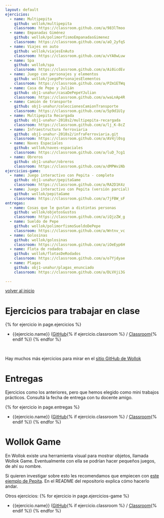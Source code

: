 ```yaml
---
layout: default
ejercicios:
  - name: Multipepita
    github: wollok/multipepita
    classroom: https://classroom.github.com/a/983lTmoo
  - name: Empanadas Giménez
    github: wollok/polimorfismoEmpanadasGimenez
    classroom: https://classroom.github.com/a/aO_2yfqS
  - name: Viajes en auto
    github: wollok/viajesEnAuto
    classroom: https://classroom.github.com/a/vYA0wLuw
  - name: Spa
    github: wollok/spa
    classroom: https://classroom.github.com/a/Ai0icdEv
  - name: Juego con personajes y elementos
    github: wollok/juegoPersonajesElementos
    classroom: https://classroom.github.com/a/PZm1ETWq
  - name: Casa de Pepe y Julián
    github: obj1-unahur/casaDePepeYJulian
    classroom: https://classroom.github.com/a/waLnAp4R
  - name: Camión de transporte
    github: obj1-unahur/coleccionesCamionTransporte
    classroom: https://classroom.github.com/a/5p9d1U1y
  - name: Multipepita Recargada
    github: obj1-unahur-2018s2/multipepita-recargada
    classroom: https://classroom.github.com/a/lj_K-8cZ
  - name: Infraestructura ferroviaria
    github: obj1-unahur-2018s2/infraFerroviaria.git
    classroom: https://classroom.github.com/a/AV4jl0sg
  - name: Naves Espaciales
    github: wollok/naves-espaciales
    classroom: https://classroom.github.com/a/luD_7cg1
  - name: Obreros
    github: obj1-unahur/obreros
    classroom: https://classroom.github.com/a/dMPWviNb 
ejercicios-game:
  - name: Juego interactivo con Pepita - completo
    github: obj1-unahur/pepitaGame
    classroom: https://classroom.github.com/a/RA2D1K4z
  - name: Juego interactivo con Pepita (versión parcial)
    github: wollok/pepitaGame
    classroom: https://classroom.github.com/a/7jFBW_sF
entregas:
  - name: Cosas que le gustan a distintas personas
    github: wollok/objetosGustos
    classroom: https://classroom.github.com/a/iQjzZW_g
  - name: Sueldo de Pepe
    github: wollok/polimorfismoSueldoDePepe
    classroom: https://classroom.github.com/a/Wntnv_vc    
  - name: Golosinas
    github: wollok/golosinas
    classroom: https://classroom.github.com/a/iOeEyp6H
  - name: Flota de rodados
    github: wollok/flotasDeRodados
    classroom: https://classroom.github.com/a/o7Yjdyae
  - name: Plagas
    github: obj1-unahur/plagas_enunciado
    classroom: https://classroom.github.com/a/DLVXji3G  
    
---
```

[volver al inicio](./index.md)  

# Ejercicios para trabajar en clase

{% for ejercicio in page.ejercicios %}
  * {{ejercicio.name}} ([GitHub](https://github.com/{{ejercicio.github}}){% if ejercicio.classroom %} / [Classroom]({{ejercicio.classroom}}){% endif %})
{% endfor %}

<br>

Hay muchos más ejercicios para mirar en el [sitio GitHub de Wollok](https://github.com/wollok)

# Entregas

Ejercicios como los anteriores, pero que hemos elegido como mini trabajos prácticos. Consultá la fecha de entrega con tu docente amigo.

{% for ejercicio in page.entregas %}
  * {{ejercicio.name}} ([GitHub](https://github.com/{{ejercicio.github}}){% if ejercicio.classroom %} / [Classroom]({{ejercicio.classroom}}){% endif %})
{% endfor %}

# Wollok Game

En Wollok existe una herramienta visual para mostrar objetos, llamada Wollok Game. Eventualmente con ella se podrían hacer pequeños juegos, de ahí su nombre.

Si quieren investigar sobre esto les recomendamos que empiecen con [este ejemplo de Pepita](https://github.com/wollok/pepitaGame/tree/demoFirstClass). En el README del repositorio explica cómo hacerlo andar.

Otros ejercicios:
{% for ejercicio in page.ejercicios-game %}
  * {{ejercicio.name}} ([GitHub](https://github.com/{{ejercicio.github}}){% if ejercicio.classroom %} / [Classroom]({{ejercicio.classroom}}){% endif %})
{% endfor %}
